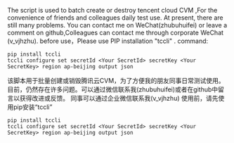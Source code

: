 The script is used to batch create or destroy tencent cloud CVM ,For the convenience of friends and colleagues daily test use. 
At present, there are still many problems. You can contact me on WeChat(zhubuhuifei) or leave a comment on github,Colleagues can contact me through corporate WeChat (v_vjhzhu).
before use，Please use PIP installation "tccli" .
command:
```
pip install tccli
tccli configure set secretId <Your SecretId> secretKey <Your SecretKey> region ap-beijing output json
```

该脚本用于批量创建或销毁腾讯云CVM，为了方便我的朋友同事日常测试使用。
目前，仍然存在许多问题。可以通过微信联系我(zhubuhuifei)或者在github中留言以获得改进或反馈。
同事可以通过企业微信联系我(v_vjhzhu)
使用前，请先使用pip安装“tccli”
```
pip install tccli
tccli configure set secretId <Your SecretId> secretKey <Your SecretKey> region ap-beijing output json
```
